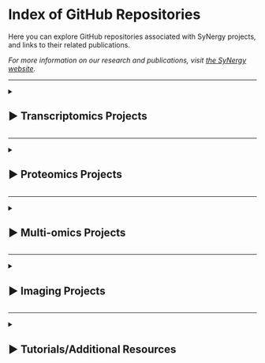 # Index of GitHub Repositories

Here you can explore GitHub repositories associated with SyNergy projects, and links to their related publications.

_For more information on our research and publications, visit [the SyNergy website](https://synergy-munich.de/)._

---

<details>
  <summary>
    <h2><span class="arrow">&#9654;</span> Transcriptomics Projects</h2>
  </summary>

  <h3>Adult neural stem cell activation in mice is regulated by the day/night cycle and intracellular calcium dynamics</h3>
  <p>
    <a href="https://www.cell.com/cell/fulltext/S0092-8674(20)31748-7">
      <img src="assets/img/thumbnails/t1.png" alt="Thumbnail" />
    </a>
  </p>
  <p>
  <ul>
    <li>
      <strong>GitHub Repository:</strong> 
      <a href="https://github.com/SaghatelyanLab/Calcium_analysis_in_NSC">Code for analysis of Ca2+ activity in neural stem cells</a>
    </li>
  </ul>
  </p>
  <hr>

  <h3>CD8+ T cells induce interferon-responsive oligodendrocytes and microglia in white matter aging</h3>
  <p>
    <a href="https://www.nature.com/articles/s41593-022-01183-6">
      <img src="assets/img/thumbnails/t2.png" alt="Thumbnail" />
    </a>
  </p>
  <p>
  <ul>
    <li>
      <strong>GitHub Repository:</strong> 
      <a href="https://github.com/ISD-SystemsNeuroscience/Aging_Oligos_Microglia">Transcriptomics characterization of oligodendrocytes and microglia in white matter aging</a>
    </li>
  </ul>
  </p>
  <hr>

  <h3>Parkinson's disease motor symptoms rescue by CRISPRa‐reprogramming astrocytes into GABAergic neurons</h3>
  <p>
    <a href="https://www.embopress.org/doi/full/10.15252/emmm.202114797">
      <img src="assets/img/thumbnails/t3.png" alt="Thumbnail" />
    </a>
  </p>
  <p>
  <ul>
    <li>
      <strong>GitHub Repository:</strong> 
      <a href="https://github.com/theislab/astrocytes_reprogramming_analysis">Astrocytes reprogramming analysis</a>
    </li>
  </ul>
  </p>
  <hr>

  <h3>Phagocyte-mediated synapse removal in cortical neuroinflammation is promoted by local calcium accumulation</h3>
  <p>
    <a href="https://www.nature.com/articles/s41593-020-00780-7">
      <img src="assets/img/thumbnails/t4.png" alt="Thumbnail" />
    </a>
  </p>
  <p>
  <ul>
    <li>
      <strong>GitHub Repositories:</strong>
      <ul>
        <li>
          <a href="https://github.com/portugueslab/Jafari-et-al-2020">Code and sample data used for parts of the analysis in the paper Jafari et al 2020</a>
        </li>
        <li>
          <a href="https://github.com/engelsdaniel/schirmer_reanalyzed">Re-analysis of snRNA-seq data from Schirmer et al., Nature, 2019</a>
        </li>
      </ul>
    </li>
  </ul>
  </p>
  <hr>

  <h3>Shared inflammatory glial cell signature after stab wound injury</h3>
  <p>
    <a href="https://www.nature.com/articles/s41467-024-46625-w">
      <img src="assets/img/thumbnails/t5.png" alt="Thumbnail" />
    </a>
  </p>
  <p>
  <ul>
    <li>
      <strong>GitHub Repositories:</strong>
      <ul>
        <li>
          <a href="https://github.com/NinkovicLab/Koupourtidou-Schwarz-et-al">Analysis pipeline for scRNA-seq/stRNA-seq</a>
        </li>
        <li>
          <a href="https://github.com/isdneuroimaging/mmqt">Microglia morphology quantification tool (MMQT)</a>
        </li>
        <li>
          <a href="https://github.com/simonmfr/SPATA2/tree/publicationCK">Spatial gradient analysis</a>
        </li>
      </ul>
    </li>
  </ul>
  </p>
  <hr>

  <h3>Spatial Transcriptomics-correlated Electron Microscopy maps transcriptional and ultrastructural responses to brain injury</h3>
  <p>
    <a href="https://www.nature.com/articles/s41467-023-39447-9">
      <img src="assets/img/thumbnails/t6.png" alt="Thumbnail" />
    </a>
  </p>
  <p>
  <ul>
    <li>
      <strong>GitHub Repository:</strong> 
      <a href="https://github.com/ISD-SystemsNeuroscience/STcEM">Spatial Transcriptomics-correlated Electron Microscopy analysis</a>
    </li>
  </ul>
  </p>
  <hr>

  <h3>T cell-mediated microglial activation triggers myelin pathology in a mouse model of amyloidosis</h3>
  <p>
    <a href="https://www.nature.com/articles/s41593-024-01682-8">
      <img src="assets/img/thumbnails/t7.png" alt="Thumbnail" />
    </a>
  </p>
  <p>
  <ul>
    <li>
      <strong>GitHub Repository:</strong> 
      <a href="https://github.com/Ruoqing-feng/AD_inflammation">scRNA-seq analysis</a>
    </li>
  </ul>
  </p>
  <hr>

  <h3>T cells modulate the microglial response to brain ischemia</h3>
  <p>
    <a href="https://elifesciences.org/articles/82031">
      <img src="assets/img/thumbnails/t8.png" alt="Thumbnail" />
    </a>
  </p>
  <p>
  <ul>
    <li>
      <strong>GitHub Repository:</strong> 
      <a href="https://github.com/Lieszlab/Benakis-et-al.-2022-eLife">scRNA-seq analysis</a>
    </li>
  </ul>
  </p>

</details>

---

<details>
  <summary>
    <h2><span class="arrow">&#9654;</span> Proteomics Projects</h2>
  </summary>

  <h3>Defining the Adult Neural Stem Cell Niche Proteome Identifies Key Regulators of Adult Neurogenesis</h3>
  <p>
    <a href="https://www.cell.com/cell-stem-cell/fulltext/S1934-5909(20)30002-3">
      <img src="assets/img/thumbnails/p1.png" alt="Thumbnail" />
    </a>
  </p>
  <ul>
    <li>
      <strong>GitHub Repository:</strong> 
      <a href="https://github.com/FranzeLab">MATLAB scripts to analyze AFM data</a>
    </li>
  </ul>
  <hr>

  <h3>Mapping autophagosome contents identifies interleukin-7 receptor-alpha as a key cargo modulating CD4+ T cell proliferation</h3>
  <p>
    <a href="https://www.nature.com/articles/s41467-022-32718-x">
      <img src="assets/img/thumbnails/p2.png" alt="Thumbnail" />
    </a>
  </p>
  <ul>
    <li>
      <strong>GitHub Repository:</strong> 
      <a href="https://github.com/dzhou93/proximity_labelling_pipeline/commit/2e825476556087ae0cff51310556adb278a83d77">Mass spectrometry data analysis</a>
    </li>
  </ul>
  <hr>

  <h3>Met/HGFR triggers detrimental reactive microglia in TBI</h3>
  <p>
    <a href="https://www.cell.com/cell-reports/fulltext/S2211-1247(22)01763-6">
      <img src="assets/img/thumbnails/p3.png" alt="Thumbnail" />
    </a>
  </p>
  <ul>
    <li>
      <strong>GitHub Repository:</strong> 
      <a href="https://github.com/Rida-Rehman/PROTEAS">PROTEAS: Protein microarray expression analysis</a>
    </li>
  </ul>
  <hr>

  <h3>Proteomic and lipidomic profiling of demyelinating lesions identifies fatty acids as modulators in lesion recovery</h3>
  <p>
    <a href="https://www.cell.com/cell-reports/fulltext/S2211-1247(21)01368-1">
      <img src="assets/img/thumbnails/p4.png" alt="Thumbnail" />
    </a>
  </p>
  <ul>
    <li>
      <strong>GitHub Repository:</strong> 
      <a href="https://github.com/lenkavaculciakova/lesion_volume">Code for calculating the lesion volume</a>
    </li>
  </ul>
  <hr>

  <h3>Targeting the TCA cycle can ameliorate widespread axonal energy deficiency in neuroinflammatory lesions</h3>
  <p>
    <a href="https://www.nature.com/articles/s42255-023-00838-3">
      <img src="assets/img/thumbnails/p5.png" alt="Thumbnail" />
    </a>
  </p>
  <ul>
    <li>
      <strong>GitHub Repository:</strong> 
      <a href="https://github.com/engelsdaniel/mitoproteomics">Python algorithm for the analysis of the EAE mitochondrial proteome</a>
    </li>
  </ul>
</details>

---

<details>
  <summary>
    <h2><span class="arrow">&#9654;</span> Multi-omics Projects</h2>
  </summary>

  <h3>Multiomic ALS signatures highlight subclusters and sex differences suggesting the MAPK pathway as therapeutic target</h3>
  <p>
    <a href="https://www.nature.com/articles/s41467-024-49196-y">
      <img src="assets/img/thumbnails/m1.png" alt="Thumbnail" />
    </a>
  </p>
  <p>
  <ul>
    <li>
      <strong>GitHub Repository:</strong> 
      <a href="https://github.com/imsb-uke/MAXOMOD_Pipeline">Multi-omics analysis pipeline for the MAXOMOD project</a>
    </li>
  </ul>
  </p>
  <hr>
  
</details>

---

<details>
  <summary>
    <h2><span class="arrow">&#9654;</span> Imaging Projects</h2>
  </summary>

  <h3>Amyloid-associated increases in soluble tau relate to tau aggregation rates and cognitive decline in early Alzheimer’s disease</h3>
  <p>
    <a href="https://www.nature.com/articles/s41467-022-34129-4">
      <img src="assets/img/thumbnails/i1.png" alt="Thumbnail" />
    </a>
  </p>
  <p>
  <ul>
    <li>
      <strong>GitHub Repository:</strong> 
      <a href="https://github.com/alexapichet/NatureComms2022_tau">Sample R code from publication</a>
    </li>
  </ul>
  </p>
  <hr>
  
</details>

---

<details>
  <summary>
    <h2><span class="arrow">&#9654;</span> Tutorials/Additional Resources</h2>
  </summary>

  <h3>Theis Lab (Helmholtz Munich)</h3>
  <p>
    <a href="https://www.helmholtz-munich.de/en/icb/research-groups/theis-lab">
      <img src="assets/img/thumbnails/a1.png" alt="Thumbnail" />
    </a>
  </p>
   <p>
  <ul>
    <li>
      <strong>GitHub Repositories:</strong>
      <ul>
        <li>
          <a href="https://github.com/theislab">Theis Lab GitHub page</a>
        </li>
        <li>
          <a href="https://github.com/theislab/single-cell-tutorial">Single-cell tutorial</a>
        </li>
        <li>
          <a href="https://github.com/theislab/single-cell-best-practices">Single-cell best practices</a>
        </li>
      </ul>
    </li>
  </ul>
  </p>
  <hr>

  <h3>MATLAB Tutorials</h3>
  <p>
    <a href="https://de.mathworks.com/products/matlab.html?s_tid=hp_products_matlab">
      <img src="assets/img/thumbnails/a2.png" alt="Thumbnail" />
    </a>
  </p>
   <p>
  <ul>
    <li>
      <strong>GitHub Repositories:</strong>
      <ul>
        <li>
          <a href="https://github.com/csitron/MATLAB-Programs-for-Flow-Cytometry">MATLAB Programs for Flow Cytometry</a>
        </li>
        <li>
          <a href="https://github.com/csitron/Western-Blot-Quantification-in-MATLAB">Western Blot Quantification in MATLAB</a>
        </li>
      </ul>
    </li>
  </ul>
  </p>
  <hr>

  <h3>PSMD (marker for cerebral small vessel disease)</h3>
  <p>
    <a href="https://www.psmd-marker.com/">
      <img src="assets/img/thumbnails/a3.png" alt="Thumbnail" />
    </a>
  </p>
   <p>
  <ul>
    <li>
      <strong>GitHub Repositories:</strong>
      <ul>
        <li>
          <a href="https://github.com/miac-research/psmd">PSMD (Peak width of Skeletonized Mean Diffusivity) Marker</a>
        </li>
      </ul>
    </li>
  </ul>
  </p>
  <hr>

  <h3>Nanoscale Hub: Analysis pipelines</h3>
  <p>
    <a href="https://www.synergy-munich.de/research/technology-hubs/nanoscale-hub/bf16a24bb55fdf88">
      <img src="assets/img/thumbnails/a4.png" alt="Thumbnail" />
    </a>
  </p>
   <p>
  <ul>
    <li>
      <strong>GitHub Repositories:</strong>
      <ul>
        <li>
          <a href="https://github.com/georgkislinger/Crop_EM_to_bbox">Crop Electron Microscopy (EM) image to a bounding box (bbox)</a>
        </li>
        <li>
          <a href="https://github.com/georgkislinger/ImportUtility">Import Utility</a>
        </li>
      </ul>
    </li>
  </ul>
  </p>
  <hr>
  
</details>
